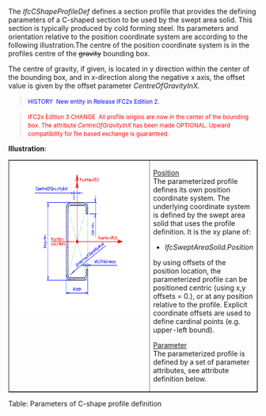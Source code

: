 ﻿The _IfcCShapeProfileDef_ defines a section profile that provides the defining parameters of a C-shaped section to be used by the swept area solid. This section is typically produced by cold forming steel. Its parameters and orientation relative to the position coordinate system are according to the following illustration.The centre of the position coordinate system is in the profiles centre of the ~~gravity~~ bounding box.

The centre of gravity, if given, is located in y direction within the center of the bounding box, and in x-direction along the negative x axis, the offset value is given by the offset parameter _CentreOfGravityInX._

> <font color="#0000ff"><small>HISTORY&nbsp;
New entity in
Release IFC2x Edition 2.</small>
  </font>

> <small><font color="#ff0000">IFC2x
Edition 3
CHANGE&nbsp; All profile
origins are now in the center of the bounding box. The attribute <i>CentreOfGravityInX</i>
has been made OPTIONAL. Upward compatibility for file based exchange is
guaranteed.</font></small>

**Illustration**:

<table style="text-align: left; width: 100%;" border="1" cellpadding="2" cellspacing="2">
  <tbody>
    <tr>
      <td style="vertical-align: top; text-align: left; width: 420px;"><a href="drawings/IfcCShapeProfileDef.dwf"><img src="figures/ifccshapeprofiledef.gif" alt="C-shape profile" border="0" height="300" width="400"></a></td>
      <td style="vertical-align: top; text-align: left;">
      <p><u>Position</u> <br>
The parameterized profile defines its own position coordinate system.
The underlying
coordinate system is defined by the swept area solid
that uses the profile definition. It is the xy plane of:</p>
      <ul>
        <li><i>IfcSweptAreaSolid.Position</i></li>
      </ul>
by using offsets of the position location, the parameterized profile
can be positioned centric (using x,y offsets = 0.), or at any position
relative to the profile. Explicit coordinate offsets are used to define
cardinal points (e.g. upper-left bound).<span style="font-style: italic;"></span>
      <p><u>Parameter</u> <br>
The parameterized profile
is defined by a set of parameter attributes, see attribute definition
below.</p>
      </td>
    </tr>
  </tbody>
</table>

Table: Parameters of C-shape profile definition
